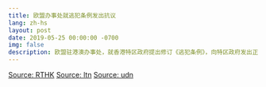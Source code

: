 ```yaml
---
title: 欧盟办事处就逃犯条例发出抗议
lang: zh-hs
layout: post
date: 2019-05-25 00:00:00 -0700
img: false
description: 欧盟驻港澳办事处，就香港特区政府提出修订《逃犯条例》，向特区政府发出正式外交照会，抗议修例。
---
```


[Source: RTHK](https://news.rthk.hk/rthk/ch/component/k2/1459252-20190524.htm?spTabChangeable=0)
[Source: ltn](https://news.ltn.com.tw/news/world/breakingnews/2801239)
[Source: udn](https://money.udn.com/money/story/5599/3833617)